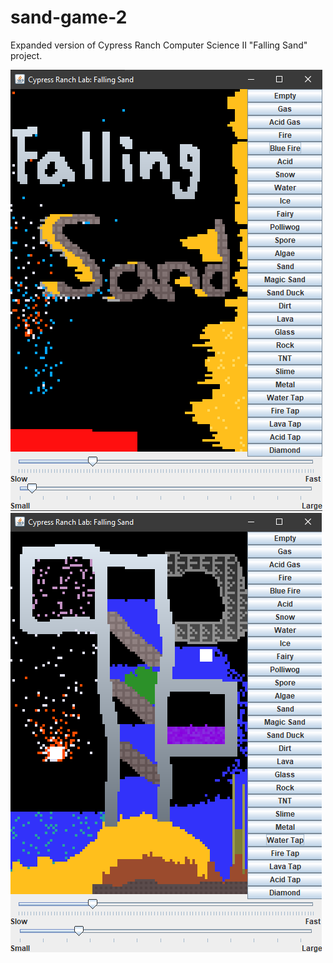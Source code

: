 # sand-game-2
Expanded version of Cypress Ranch Computer Science II "Falling Sand" project.

![Gameplay in sand-game-2](https://github.com/kiwijuice56/sand-game-2/blob/main/img/screenshot2.png)
![Gameplay in sand-game-2](https://github.com/kiwijuice56/sand-game-2/blob/main/img/screenshot1.png)
